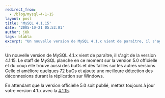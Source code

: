 ```yaml
---
redirect_from:
  - /blog/mysql-4-1-15
layout: post
title: 'MySQL 4.1.15'
date: '2005-10-21 05:52:01'
author: j0k
tags: blabla
excerpt: "Un nouvelle version de MySQL 4.1.x vient de paraître, il s'agit de la version 4.1.15. Le staff de MySQL planche en ce moment sur la version 5.0 officielle et du coup elle trouve aussi des buGs et des failles sur les autres versions.     \nCelle ci améliore quelques 72 buGs et ajoute une meilleure détection des déconnexions durant la réplication sur Windows.  \n  …"
---
```


Un nouvelle version de MySQL 4.1.x vient de paraître, il s'agit de la version 4.1.15. Le staff de MySQL planche en ce moment sur la version 5.0 officielle et du coup elle trouve aussi des buGs et des failles sur les autres versions.
Celle ci améliore quelques 72 buGs et ajoute une meilleure détection des déconnexions durant la réplication sur Windows.

En attendant que la version officielle 5.0 soit publié, mettez toujours à jour votre version 4.1.x avec la [4.1.15](http://dev.mysql.com/downloads/mysql/4.1.html).
